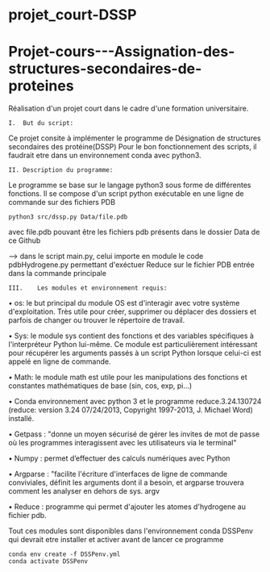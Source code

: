 # projet_court-DSSP

# Projet-cours---Assignation-des-structures-secondaires-de-proteines
Réalisation d'un projet court dans le cadre d'une formation universitaire.

	I.	But du script: 
Ce projet consite à implémenter le programme de Désignation de structures secondaires des protéine(DSSP)
Pour le bon fonctionnement des scripts, il faudrait etre dans un environnement conda avec python3.

	

 	II.	Description du programme:

Le programme se base sur le langage python3 sous forme de différentes fonctions.
Il se compose d'un script python exécutable en une ligne de commande sur des fichiers PDB

    python3 src/dssp.py Data/file.pdb
    
avec file.pdb pouvant être les fichiers pdb présents dans le dossier Data de ce Github
    
 --> dans le script main.py, celui importe en module le code pdbHydrogene.py permettant d'exéctuer Reduce sur le fichier PDB entrée dans la commande principale
    


	III.	Les modules et environnement requis:
   • os: le but principal du module OS est d'interagir avec votre système d'exploitation. Très utile pour créer, supprimer ou déplacer des dossiers et parfois de changer ou trouver le répertoire de travail.
   
   • Sys: le module sys contient des fonctions et des variables spécifiques à l'interpréteur Python lui-même. Ce module est particulièrement intéressant pour récupérer les arguments passés à un script Python lorsque celui-ci est appelé en ligne de commande.
   
   • Math: le module math est utile pour les manipulations des fonctions et constantes mathématiques de base (sin, cos, exp, pi...)
   
   • Conda environnement avec python 3 et le programme reduce.3.24.130724 (reduce: version 3.24 07/24/2013, Copyright 1997-2013, J. Michael Word) installé.
   
   • Getpass : "donne un moyen sécurisé de gérer les invites de mot de passe où les programmes interagissent avec les utilisateurs via le terminal"
   
   • Numpy : permet d’effectuer des calculs numériques avec Python
   
   • Argparse : "facilite l'écriture d'interfaces de ligne de commande conviviales, définit les arguments dont il a besoin, et argparse trouvera comment les analyser en dehors de sys. argv
   
   • Reduce : programme qui permet d'ajouter les atomes d'hydrogene au fichier pdb. 
   
   Tout ces modules sont disponibles dans l'environnement conda DSSPenv qui devrait etre installer et activer avant de lancer ce programme
   
	conda env create -f DSSPenv.yml
	conda activate DSSPenv
   
   

